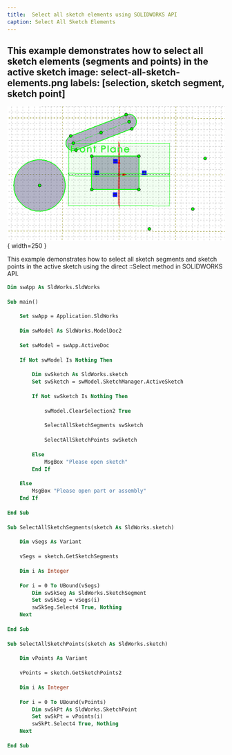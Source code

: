 ```yaml
---
title:  Select all sketch elements using SOLIDWORKS API
caption: Select All Sketch Elements
---
```

 This example demonstrates how to select all sketch elements (segments and points) in the active sketch
image: select-all-sketch-elements.png
labels: [selection, sketch segment, sketch point]
---
![Selected sketch elements in the active sketch](select-all-sketch-elements.png){ width=250 }

This example demonstrates how to select all sketch segments and sketch points in the active sketch using the direct ::Select method in SOLIDWORKS API.

~~~ vb
Dim swApp As SldWorks.SldWorks

Sub main()

    Set swApp = Application.SldWorks
    
    Dim swModel As SldWorks.ModelDoc2
    
    Set swModel = swApp.ActiveDoc
    
    If Not swModel Is Nothing Then
        
        Dim swSketch As SldWorks.sketch
        Set swSketch = swModel.SketchManager.ActiveSketch
        
        If Not swSketch Is Nothing Then
            
            swModel.ClearSelection2 True
            
            SelectAllSketchSegments swSketch
            
            SelectAllSketchPoints swSketch
            
        Else
            MsgBox "Please open sketch"
        End If
        
    Else
        MsgBox "Please open part or assembly"
    End If
    
End Sub

Sub SelectAllSketchSegments(sketch As SldWorks.sketch)
    
    Dim vSegs As Variant
        
    vSegs = sketch.GetSketchSegments
    
    Dim i As Integer
    
    For i = 0 To UBound(vSegs)
        Dim swSkSeg As SldWorks.SketchSegment
        Set swSkSeg = vSegs(i)
        swSkSeg.Select4 True, Nothing
    Next
    
End Sub

Sub SelectAllSketchPoints(sketch As SldWorks.sketch)
    
    Dim vPoints As Variant
        
    vPoints = sketch.GetSketchPoints2
    
    Dim i As Integer
    
    For i = 0 To UBound(vPoints)
        Dim swSkPt As SldWorks.SketchPoint
        Set swSkPt = vPoints(i)
        swSkPt.Select4 True, Nothing
    Next
    
End Sub
~~~


